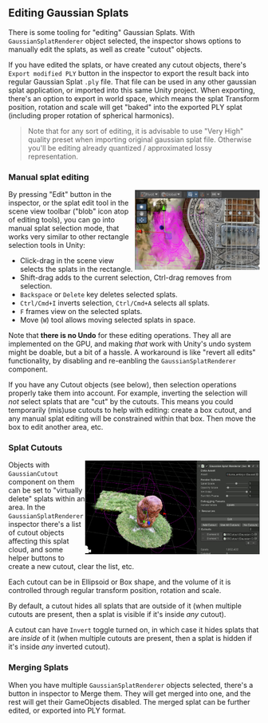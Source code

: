 ## Editing Gaussian Splats

There is some tooling for "editing" Gaussian Splats. With `GaussianSplatRenderer` object selected,
the inspector shows options to manually edit the splats, as well as create "cutout" objects.

If you have edited the splats, or have created any cutout objects, there's `Export modified PLY`
button in the inspector to export the result back into regular Gaussian Splat `.ply` file. That file
can be used in any other gaussian splat application, or imported into this same Unity project.
When exporting, there's an option to export in world space, which means the splat Transform
position, rotation and scale will get "baked" into the exported PLY splat (including proper
rotation of spherical harmonics).

> Note that for any sort of editing, it is advisable to use "Very High" quality preset when importing
> original gaussian splat file. Otherwise you'll be editing already quantized / approximated
> lossy representation.

### Manual splat editing

<img align="right" src="Images/shotEdit.jpg" width="250px">

By pressing "Edit" button in the inspector, or the splat edit tool in the scene view toolbar ("blob"
icon atop of editing tools),
you can go into manual splat selection mode, that works very similar to other rectangle selection
tools in Unity:
- Click-drag in the scene view selects the splats in the rectangle.
- Shift-drag adds to the current selection, Ctrl-drag removes from selection.
- `Backspace` or `Delete` key deletes selected splats.
- `Ctrl/Cmd+I` inverts selection, `Ctrl/Cmd+A` selects all splats.
- `F` frames view on the selected splats.
- Move (`W`) tool allows moving selected splats in space.

Note that **there is no Undo** for these editing operations. They all are implemented on the GPU, and
making *that* work with Unity's undo system might be doable, but a bit of a hassle. A workaround
is like "revert all edits" functionality, by disabling and re-eanbling the `GaussianSplatRenderer`
component.

If you have any Cutout objects (see below), then selection operations properly take them into account.
For example, inverting the selection will *not* select splats that are "cut" by the cutouts.
This means you could temporarily (mis)use cutouts to help with editing: create a box cutout, and
any manual splat editing will be constrained within that box. Then move the box to edit another area,
etc.

### Splat Cutouts

<img align="right" src="Images/shotCutouts.png" width="350px">

Objects with `GaussianCutout` component on them can be set to "virtually delete" splats within
an area. In the `GaussianSplatRenderer` inspector there's a list of cutout objects affecting
this splat cloud, and some helper buttons to create a new cutout, clear the list, etc.

Each cutout can be in Ellipsoid or Box shape, and the volume of it is controlled
through regular transform position, rotation and scale.

By default, a cutout hides all splats that are outside of it (when multiple cutouts are present,
then a splat is visible if it's inside *any* cutout).

A cutout can have `Invert` toggle turned on, in which case it hides splats that are *inside* of it
(when multiple cutouts are present, then a splat is hidden if it's inside *any* inverted cutout).

### Merging Splats

When you have multiple `GaussianSplatRenderer` objects selected, there's a button in inspector
to Merge them. They will get merged into one, and the rest will get their GameObjects disabled.
The merged splat can be further edited, or exported into PLY format.
